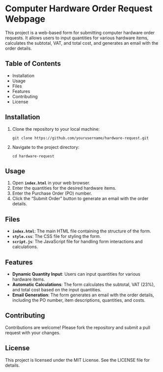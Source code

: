 # Computer Hardware Order Request Webpage

This project is a web-based form for submitting computer hardware order requests. It allows users to input quantities for various hardware items, calculates the subtotal, VAT, and total cost, and generates an email with the order details.

## Table of Contents

- Installation
- Usage
- Files
- Features
- Contributing
- License

## Installation

1. Clone the repository to your local machine:
    
    `git clone https://github.com/yourusername/hardware-request.git`
    
2. Navigate to the project directory:
    
    `cd hardware-request`
    

## Usage

1. Open **`index.html`** in your web browser.
2. Enter the quantities for the desired hardware items.
3. Enter the Purchase Order (PO) number.
4. Click the “Submit Order” button to generate an email with the order details.

## Files

- **`index.html`**: The main HTML file containing the structure of the form.
- **`style.css`**: The CSS file for styling the form.
- **`script.js`**: The JavaScript file for handling form interactions and calculations.

## Features

- **Dynamic Quantity Input**: Users can input quantities for various hardware items.
- **Automatic Calculations**: The form calculates the subtotal, VAT (23%), and total cost based on the input quantities.
- **Email Generation**: The form generates an email with the order details, including the PO number, item descriptions, quantities, and costs.

## Contributing

Contributions are welcome! Please fork the repository and submit a pull request with your changes.

## License

This project is licensed under the MIT License. See the LICENSE file for details.

